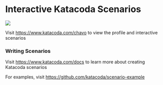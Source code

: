 # Interactive Katacoda Scenarios

[![](http://shields.katacoda.com/katacoda/chavo/count.svg)](https://www.katacoda.com/chavo "Get your profile on Katacoda.com")

Visit https://www.katacoda.com/chavo to view the profile and interactive scenarios

### Writing Scenarios
Visit https://www.katacoda.com/docs to learn more about creating Katacoda scenarios

For examples, visit https://github.com/katacoda/scenario-example
